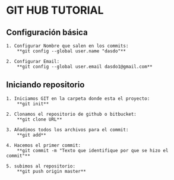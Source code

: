 # GIT HUB TUTORIAL

##  Configuración básica

	1. Configurar Nombre que salen en los commits: 
		**git config --global user.name "dasdo"**
		
	2. Configurar Email: 
		**git config --global user.email dasdo1@gmail.com**

## Iniciando repositorio

	1. Iniciamos GIT en la carpeta donde esta el proyecto: 
		**git init**
		
	2. Clonamos el repositorio de github o bitbucket: 
		**git clone URL**
		
	3. Añadimos todos los archivos para el commit: 
		**git add** 
		
	4. Hacemos el primer commit: 
		**git commit -m "Texto que identifique por que se hizo el commit"**
		
	5. subimos al repositorio: 
		**git push origin master**
	

